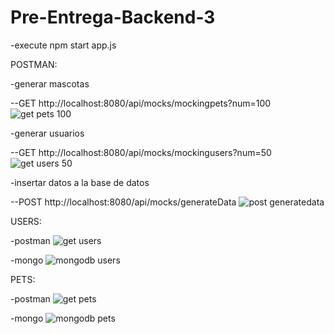 # Pre-Entrega-Backend-3

-execute
npm start app.js

POSTMAN:

-generar mascotas

--GET http://localhost:8080/api/mocks/mockingpets?num=100
![get pets 100](https://github.com/user-attachments/assets/1a426cf6-e9fa-48dd-a64a-8db9d78b6097)

-generar usuarios

--GET http://localhost:8080/api/mocks/mockingusers?num=50
![get users 50](https://github.com/user-attachments/assets/583f6ae7-40ba-4bc0-a2b1-1c3ba42cf243)

-insertar datos a la base de datos

--POST http://localhost:8080/api/mocks/generateData
![post generatedata](https://github.com/user-attachments/assets/8fd37b1a-b3fb-43e8-b99d-ae5385801d17)

USERS:

-postman
![get users](https://github.com/user-attachments/assets/805fb9c1-3122-4bc9-8fa3-c1cf8223f479)

-mongo
![mongodb users](https://github.com/user-attachments/assets/e46b0bcc-11b0-40d0-aecf-d178c629db1e)

PETS:

-postman
![get pets](https://github.com/user-attachments/assets/2d6500da-62d9-40b3-b688-0f87381b062a)

-mongo
![mongodb pets](https://github.com/user-attachments/assets/f18c977d-f500-40f7-82aa-16fe9c7d7555)
